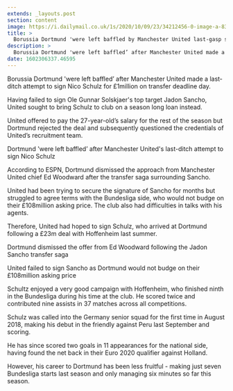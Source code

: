 ```yaml
--- 
extends: _layouts.post 
section: content 
image: https://i.dailymail.co.uk/1s/2020/10/09/23/34212456-0-image-a-83_1602282054012.jpg 
title: > 
  Borussia Dortmund 'were left baffled by Manchester United last-gasp swoop for Nico Schulz' 
description: > 
  Borussia Dortmund 'were left baffled’ after Manchester United made a last-ditch attempt to sign Nico Schulz for £1million on transfer deadline day.Having failed to sign Ole Gunnar Solskjaer's top target Jadon Sancho, United sought to bring Schulz to club on a season long loan instead.United offered to pay the 27-year-old’s salary for the rest of the season but Dortmund rejected the deal and subsequently questioned the credentials of United’s recruitment team.Dortmund 'were left baffled’ after Manchester United's last-ditch attempt to sign Nico SchulzAccording to ESPN, Dortmund dismissed the approach from Manchester United chief Ed Woodward after the transfer saga surrounding Sancho.Therefore, United had hoped to sign Schulz, who arrived at Dortmund following a £23m deal with Hoffenheim last summer. 
date: 1602306337.46595 
--- 
```

Borussia Dortmund 'were left baffled’ after Manchester United made a last-ditch attempt to sign Nico Schulz for £1million on transfer deadline day.

Having failed to sign Ole Gunnar Solskjaer's top target Jadon Sancho, United sought to bring Schulz to club on a season long loan instead.

United offered to pay the 27-year-old’s salary for the rest of the season but Dortmund rejected the deal and subsequently questioned the credentials of United’s recruitment team.

Dortmund 'were left baffled’ after Manchester United's last-ditch attempt to sign Nico Schulz

According to ESPN, Dortmund dismissed the approach from Manchester United chief Ed Woodward after the transfer saga surrounding Sancho.

United had been trying to secure the signature of Sancho for months but struggled to agree terms with the Bundesliga side, who would not budge on their £108million asking price. The club also had difficulties in talks with his agents.

Therefore, United had hoped to sign Schulz, who arrived at Dortmund following a £23m deal with Hoffenheim last summer.

Dortmund dismissed the offer from Ed Woodward following the Jadon Sancho transfer saga

United failed to sign Sancho as Dortmund would not budge on their £108million asking price

Schultz enjoyed a very good campaign with Hoffenheim, who finished ninth in the Bundesliga during his time at the club. He scored twice and contributed nine assists in 37 matches across all competitions.

Schulz was called into the Germany senior squad for the first time in August 2018, making his debut in the friendly against Peru last September and scoring.

He has since scored two goals in 11 appearances for the national side, having found the net back in their Euro 2020 qualifier against Holland.

However, his career to Dortmund has been less fruitful - making just seven Bundesliga starts last season and only managing six minutes so far this season.